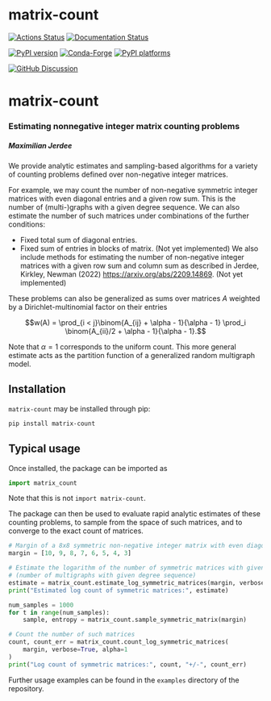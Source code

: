 # matrix-count

[![Actions Status][actions-badge]][actions-link]
[![Documentation Status][rtd-badge]][rtd-link]

[![PyPI version][pypi-version]][pypi-link]
[![Conda-Forge][conda-badge]][conda-link]
[![PyPI platforms][pypi-platforms]][pypi-link]

[![GitHub Discussion][github-discussions-badge]][github-discussions-link]

<!-- SPHINX-START -->

<!-- prettier-ignore-start -->
[actions-badge]:            https://github.com/maxjerdee/matrix-count/workflows/CI/badge.svg
[actions-link]:             https://github.com/maxjerdee/matrix-count/actions
[conda-badge]:              https://img.shields.io/conda/vn/conda-forge/matrix-count
[conda-link]:               https://github.com/conda-forge/matrix-count-feedstock
[github-discussions-badge]: https://img.shields.io/static/v1?label=Discussions&message=Ask&color=blue&logo=github
[github-discussions-link]:  https://github.com/maxjerdee/matrix-count/discussions
[pypi-link]:                https://pypi.org/project/matrix-count/
[pypi-platforms]:           https://img.shields.io/pypi/pyversions/matrix-count
[pypi-version]:             https://img.shields.io/pypi/v/matrix-count
[rtd-badge]:                https://readthedocs.org/projects/matrix-count/badge/?version=latest
[rtd-link]:                 https://matrix-count.readthedocs.io/en/latest/?badge=latest

<!-- prettier-ignore-end -->

# matrix-count

### Estimating nonnegative integer matrix counting problems

##### Maximilian Jerdee

We provide analytic estimates and sampling-based algorithms for a variety of
counting problems defined over non-negative integer matrices.

For example, we may count the number of non-negative symmetric integer matrices
with even diagonal entries and a given row sum. This is the number of
(multi-)graphs with a given degree sequence. We can also estimate the number of
such matrices under combinations of the further conditions:

- Fixed total sum of diagonal entries.
- Fixed sum of entries in blocks of matrix. (Not yet implemented) We also
  include methods for estimating the number of non-negative integer matrices
  with a given row sum and column sum as described in Jerdee, Kirkley, Newman
  (2022) https://arxiv.org/abs/2209.14869. (Not yet implemented)

These problems can also be generalized as sums over matrices $A$ weighted by a
Dirichlet-multinomial factor on their entries

$$w(A) = \prod_{i < j}\binom{A_{ij} + \alpha - 1}{\alpha - 1} \prod_i \binom{A_{ii}/2 + \alpha - 1}{\alpha - 1}.$$

Note that $\alpha = 1$ corresponds to the uniform count. This more general
estimate acts as the partition function of a generalized random multigraph
model.

## Installation

`matrix-count` may be installed through pip:

```bash
pip install matrix-count
```

## Typical usage

Once installed, the package can be imported as

```python
import matrix_count
```

Note that this is not `import matrix-count`.

The package can then be used to evaluate rapid analytic estimates of these
counting problems, to sample from the space of such matrices, and to converge to
the exact count of matrices.

```python
# Margin of a 8x8 symmetric non-negative integer matrix with even diagonal entries
margin = [10, 9, 8, 7, 6, 5, 4, 3]

# Estimate the logarithm of the number of symmetric matrices with given margin sum
# (number of multigraphs with given degree sequence)
estimate = matrix_count.estimate_log_symmetric_matrices(margin, verbose=True, alpha=1)
print("Estimated log count of symmetric matrices:", estimate)

num_samples = 1000
for t in range(num_samples):
    sample, entropy = matrix_count.sample_symmetric_matrix(margin)

# Count the number of such matrices
count, count_err = matrix_count.count_log_symmetric_matrices(
    margin, verbose=True, alpha=1
)
print("Log count of symmetric matrices:", count, "+/-", count_err)
```

Further usage examples can be found in the `examples` directory of the
repository.
